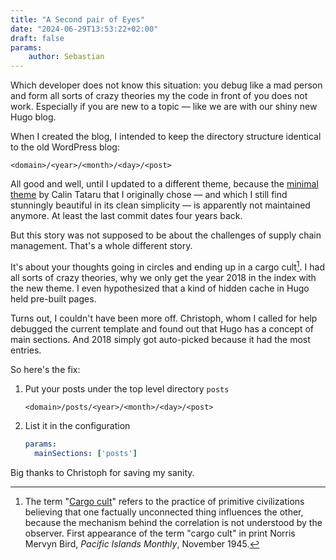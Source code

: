 ```yaml
---
title: "A Second pair of Eyes"
date: "2024-06-29T13:53:22+02:00"
draft: false
params:
    author: Sebastian 
---
```


Which developer does not know this situation: you debug like a mad person and form all sorts of crazy theories my the code in front of you does not work. Especially if you are new to a topic — like we are with our shiny new Hugo blog.

When I created the blog, I intended to keep the directory structure identical to the old WordPress blog:

    <domain>/<year>/<month>/<day>/<post>

All good and well, until I updated to a different theme, because the [minimal theme](https://github.com/calintat/minimal) by Calin Tataru that I originally chose — and which I still find stunningly beautiful in its clean simplicity — is apparently not maintained anymore. At least the last commit dates four years back.

But this story was not supposed to be about the challenges of supply chain management. That's a whole different story.

It's about your thoughts going in circles and ending up in a cargo cult[^1]. I had all sorts of crazy theories, why we only get the year 2018 in the index with the new theme. I even hypothesized that a kind of hidden cache in Hugo held pre-built pages.

Turns out, I couldn't have been more off. Christoph, whom I called for help debugged the current template and found out that Hugo has a concept of main sections. And 2018 simply got auto-picked because it had the most entries.

So here's the fix:

1. Put your posts under the top level directory `posts`
     ```
    <domain>/posts/<year>/<month>/<day>/<post>
    ```
2. List it in the configuration
   ```yaml
   params:
     mainSections: ['posts']

Big thanks to Christoph for saving my sanity.

[^1]: The term "[Cargo cult](https://en.wikipedia.org/wiki/Cargo_cult)" refers to the practice of primitive civilizations believing that one factually unconnected thing influences the other, because the mechanism behind the correlation is not understood by the observer. First appearance of the term "cargo cult" in print Norris Mervyn Bird, *Pacific Islands Monthly*, November 1945.